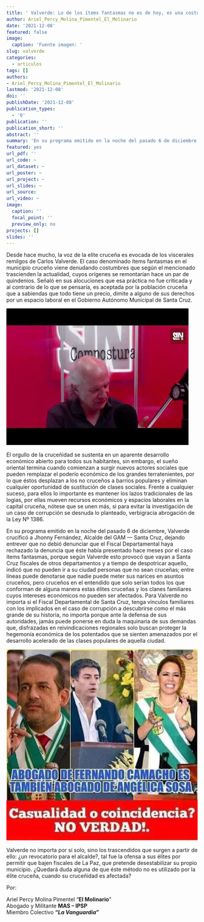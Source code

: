 ```yaml
---
title: ' Valverde: Lo de los ítems fantasmas no es de hoy, es una costumbre'
author: Ariel_Percy_Molina_Pimentel_El_Molinario
date: '2021-12-08'
featured: false
image:
  caption: 'Fuente imagen: '
slug: valverde
categories:
  - articulos
tags: []
authors:
- Ariel_Percy_Molina_Pimentel_El_Molinario
lastmod: '2021-12-08'
doi: ''
publishDate: '2021-12-08'
publication_types:
  - '0'
publication: ''
publication_short: ''
abstract: ''
summary: 'En su programa emitido en la noche del pasado 6 de diciembre, Valverde crucificó a Jhonny Fernández, Alcalde del GAM — Santa Cruz, dejando entrever que no debió denunciar'
featured: yes
url_pdf: ''
url_code: ~
url_dataset: ~
url_poster: ~
url_project: ~
url_slides: ~
url_source: 
url_video: ~
image:
  caption: ''
  focal_point: ''
  preview_only: no
projects: []
slides: ''
---
```


Desde hace mucho, la voz de la elite cruceña es evocada de los viscerales remilgos de Carlos Valverde. El caso denominado ítems fantasmas en el municipio cruceño viene denudando costumbres que según el mencionado trascienden la actualidad, cuyos orígenes se remontarían hace un par de quindenios. Señaló en sus alocuciones que esa práctica no fue criticada y al contrario de lo que se pensaría, es aceptada por la población cruceña que a sabiendas que todo tiene un precio, dimite a alguno de sus derechos por un espacio laboral en el Gobierno Autónomo Municipal de Santa Cruz.

![](1.jpeg)

El orgullo de la cruceñidad se sustenta en un aparente desarrollo económico abierto para todos sus habitantes, sin embargo, el sueño oriental termina cuando comienzan a surgir nuevos actores sociales que pueden remplazar el poderío económico de los grandes terratenientes, por lo que éstos desplazan a los no cruceños a barrios populares y eliminan cualquier oportunidad de sustitución de clases sociales. Frente a cualquier suceso, para ellos lo importante es mantener los lazos tradicionales de las logias, por ellas mueven recursos económicos y espacios laborales en la capital cruceña, nótese que se unen más, si para evitar la investigación de un caso de corrupción se desnuda lo planteado, verbigracia abrogación de la Ley Nº 1386.

En su programa emitido en la noche del pasado 6 de diciembre, Valverde crucificó a Jhonny Fernández, Alcalde del GAM — Santa Cruz, dejando entrever que no debió denunciar que el Fiscal Departamental haya rechazado la denuncia que éste había presentado hace meses por el caso ítems fantasmas, porque según Valverde esto provocó que vayan a Santa Cruz fiscales de otros departamentos y a tiempo de despotricar aquello, indicó que no pueden ir a su ciudad personas que no sean cruceñas; entre líneas puede denotarse que nadie puede meter sus narices en asuntos cruceños, pero cruceños en el entendido que solo serían todos los que conforman de alguna manera estas élites cruceñas y los clanes familiares cuyos intereses económicos no pueden ser afectados.
Para Valverde no importa si el Fiscal Departamental de Santa Cruz, tenga vínculos familiares con los implicados en el caso de corrupción a descubrirse como el más grande de su historia, no importa porque ante la defensa de sus autoridades, jamás puede ponerse en duda la maquinaria de sus demandas que, disfrazadas en reivindicaciones regionales solo buscan proteger la hegemonía económica de los potentados que se sienten amenazados por el desarrollo acelerado de las clases populares de aquella ciudad.

![](2.jpeg)

Valverde no importa por sí solo, sino los trascendidos que surgen a partir de ello: ¿un revocatorio para el alcalde?, tal fue la ofensa a sus élites por permitir que bajen fiscales de La Paz, que pretende desestabilizar su propio municipio. ¿Quedará duda alguna de que éste método no es utilizado por la élite cruceña, cuando su cruceñidad es afectada?

Por:<br>

Ariel Percy Molina Pimentel “**El Molinario**”<br>
Abogado y Militante **MAS – IPSP**<br>
Miembro Colectivo **“*La Vanguardia*”**
